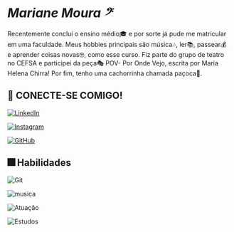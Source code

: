# _________Mariane Moura  𝄢_________

Recentemente concluí o ensino médio🎓 e por sorte já pude me matricular em uma faculdade. Meus hobbies principais são música🎶, ler📚, passear💰 e aprender coisas novas🤓, como esse curso. Fiz parte do grupo de teatro no CEFSA e participei da peça🎭 POV- Por Onde Vejo, escrita por Maria Helena Chirra! Por fim, tenho uma cachorrinha chamada paçoca🐶.


## 📲 CONECTE-SE COMIGO! 

[![LinkedIn](https://img.shields.io/badge/LinkedIn-0077B5?style=for-the-badge&logo=linkedin&logoColor=white)](https://www.linkedin.com/in/mariane-santana-de-moura/) 

[![Instagram](https://img.shields.io/badge/-Instagram-%23E4405F?style=for-the-badge&logo=instagram&logoColor=white)](https://www.instagram.com/marii._.mouraa/profilecard/?igsh=OHFwYW9xeHF0bmYz)

[![GitHub](https://img.shields.io/badge/GitHub-100000?style=for-the-badge&logo=github&logoColor=white)](https://github.com/MariiMoura)


##  🎆 Habilidades 

![Git](https://img.shields.io/badge/GIT-E44C30?style=for-the-badge&logo=git&logoColor=white)

![musica](https://img.shields.io/badge/🎶Music-100000?style=for-the-badge&hub&logoColor=white)

![Atuação](https://img.shields.io/badge/🎭Theater-%23E4405F?style=for-the-badge&logologoColor=white)

![Estudos](https://img.shields.io/badge/📚Study&Books-%23E4405F?style=for-the-badge&logologoColor=white)
<!--
**MariiMoura/MariiMoura** is a ✨ _special_ ✨ repository because its `README.md` (this file) appears on your GitHub profile.

Here are some ideas to get you started:

- 🔭 I’m currently working on ...
- 🌱 I’m currently learning ...
- 👯 I’m looking to collaborate on ...
- 🤔 I’m looking for help with ...
- 💬 Ask me about ...
- 📫 How to reach me: ...
- 😄 Pronouns: ...
- ⚡ Fun fact: ...
-->
